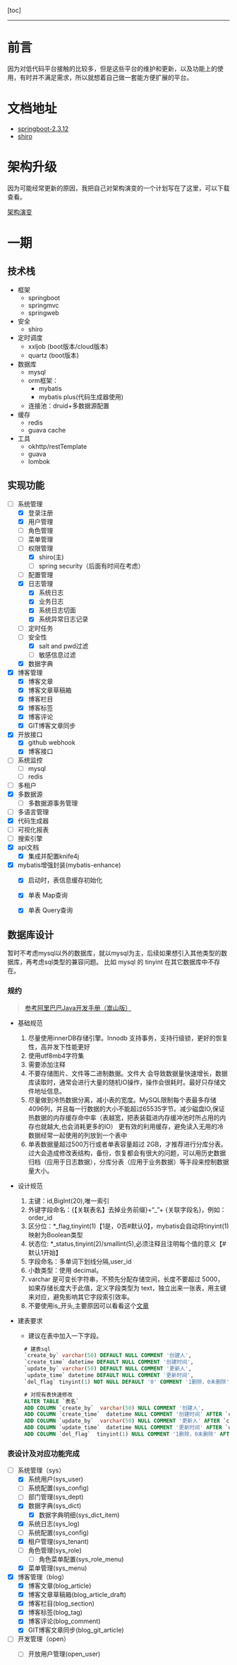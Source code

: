 [toc]

---

# 前言

因为对低代码平台接触的比较多，但是这些平台的维护和更新，以及功能上的使用，有时并不满足需求，所以就想着自己做一套能方便扩展的平台。

# 文档地址
- [springboot-2.3.12](https://docs.spring.io/spring-boot/docs/2.3.12.RELEASE/reference/htmlsingle/)
- [shiro](https://shiro.apache.org/) 

# 架构升级

因为可能经常更新的原因，我把自己对架构演变的一个计划写在了这里，可以下载查看。

[架构演变](https://github.com/smileluck/geek-study/blob/main/job/week15/%E6%9E%B6%E6%9E%84%E6%BC%94%E5%8F%98.xmind)

# 一期

## 技术栈

- 框架
  - springboot
  - springmvc
  - springweb
- 安全
  - shiro
- 定时调度
  - xxljob (boot版本/cloud版本)
  - quartz (boot版本)
- 数据库
  - mysql
  - orm框架：
    - mybatis
    - mybatis plus(代码生成器使用)
  - 连接池：druid+多数据源配置
- 缓存
  - redis
  - guava cache
- 工具
  - okhttp/restTemplate
  - guava
  - lombok



## 实现功能
- [ ] 系统管理
  - [x] 登录注册
  - [x] 用户管理
  - [ ] 角色管理
  - [ ] 菜单管理
  - [ ] 权限管理
    - [x] shiro(主)
    - [ ] spring security（后面有时间在考虑）
  - [ ] 配置管理
  - [x] 日志管理
    - [x] 系统日志
    - [x] 业务日志
    - [x] 系统日志切面
    - [x] 系统异常日志记录
  - [ ] 定时任务
  - [ ] 安全性
    - [x] salt and pwd过滤
    - [ ] 敏感信息过滤
  - [x] 数据字典
- [x] 博客管理
    - [x] 博客文章
    - [x] 博客文章草稿箱
    - [x] 博客栏目
    - [x] 博客标签
    - [x] 博客评论
    - [x] GIT博客文章同步
- [x] 开放接口
    - [x] github webhook
    - [x] 博客接口
- [ ] 系统监控
  - [ ] mysql
  - [ ] redis
- [ ] 多租户
- [x] 多数据源
  - [ ] 多数据源事务管理
- [ ] 多语言管理
- [x] 代码生成器
- [ ] 可视化报表
- [ ] 搜索引擎
- [x] api文档
   - [x] 集成并配置knife4j
- [x] mybatis增强封装(mybatis-enhance)
    - [x] 启动时，表信息缓存初始化
    - [x] 单表 Map查询
    - [X] 单表 Query查询

    
    



## 数据库设计
暂时不考虑mysql以外的数据库，就以mysql为主，后续如果想引入其他类型的数据库，再考虑sql类型的兼容问题。
比如 mysql 的 tinyint 在其它数据库中不存在。

### 规约
> [参考阿里巴巴Java开发手册（嵩山版）](https://ucc-private-download.oss-cn-beijing.aliyuncs.com/66995068b45c4ebfa74afcfc2e76212c.pdf?Expires=1642170331&OSSAccessKeyId=LTAIvsP3ECkg4Nm9&Signature=HxCVjNaGK75%2BifAHdney%2FCn2H4k%3D)

- 基础规范
    1. 尽量使用innerDB存储引擎。Innodb 支持事务，支持行级锁，更好的恢复性，高并发下性能更好
    2. 使用utf8mb4字符集
    3. 需要添加注释
    4. 不要存储图片、文件等二进制数据。文件大 会导致数据量快速增长，数据库读取时，通常会进行大量的随机IO操作，操作会很耗时。最好只存储文件地址信息。
    5. 尽量做到冷热数据分离，减小表的宽度。MySQL限制每个表最多存储4096列，并且每一行数据的大小不能超过65535字节。减少磁盘IO,保证热数据的内存缓存命中率（表越宽，把表装载进内存缓冲池时所占用的内存也就越大,也会消耗更多的IO） 更有效的利用缓存，避免读入无用的冷数据经常一起使用的列放到一个表中
    6. 单表数据量超过500万行或者单表容量超过 2GB，才推荐进行分库分表。过大会造成修改表结构，备份，恢复都会有很大的问题，可以用历史数据归档（应用于日志数据），分库分表（应用于业务数据）等手段来控制数据量大小。
- 设计规范
    1. 主键：id,BigInt(20),唯一索引
    2. 外键字段命名：{【关联表名】去掉业务前缀}+“_”+ {关联字段名}，例如：order_id
    3. 区分位：*_flag,tinyint(1)【1是，0否#默认0】，mybatis会自动将tinyint(1)映射为Boolean类型
    4. 状态位: *_status,tinyint(2)/smallint(5),必须注释且注明每个值的意义【#默认1开始】
    5. 字段命名：多单词下划线分隔,user_id
    6. 小数类型：使用 decimal。
    7. varchar 是可变长字符串，不预先分配存储空间，长度不要超过 5000，如果存储长度大于此值，定义字段类型为 text，独立出来一张表，用主键来对应，避免影响其它字段索引效率。
    8. 不要使用is_开头,主要原因可以看看这个[文章](https://hollischuang.gitee.io/tobetopjavaer/#/basics/java-basic/success-isSuccess-and-boolean-Boolean)
    
- 建表要求
    - 建议在表中加入一下字段。
    ```sql
      # 建表sql
      `create_by` varchar(50) DEFAULT NULL COMMENT '创建人',
      `create_time` datetime DEFAULT NULL COMMENT '创建时间',
      `update_by` varchar(50) DEFAULT NULL COMMENT '更新人',
      `update_time` datetime DEFAULT NULL COMMENT '更新时间',
      `del_flag` tinyint(1) NOT NULL DEFAULT '0' COMMENT '1删除，0未删除',
    
      # 对现有表快速修改
      ALTER TABLE `表名`
      ADD COLUMN `create_by`  varchar(50) NULL COMMENT '创建人',
      ADD COLUMN `create_time`  datetime NULL COMMENT '创建时间' AFTER `create_by`,
      ADD COLUMN `update_by`  varchar(50) NULL COMMENT '更新人' AFTER `create_time`,
      ADD COLUMN `update_time`  datetime NULL COMMENT '更新时间' AFTER `update_by`,
      ADD COLUMN `del_flag`  tinyint(1) NULL COMMENT '1删除，0未删除' AFTER `update_time`;
    ```
    

### 表设计及对应功能完成
- [ ] 系统管理（sys）
    - [x] 系统用户(sys_user)
    - [ ] 系统配置(sys_config)
    - [ ] 部门管理(sys_dept)
    - [x] 数据字典(sys_dict)
      - [x] 数据字典明细(sys_dict_item)
    - [x] 系统日志(sys_log)
    - [ ] 系统配置(sys_config)
    - [x] 租户管理(sys_tenant)
    - [ ] 角色管理(sys_role)
      - [ ] 角色菜单配置(sys_role_menu)
    - [x] 菜单管理(sys_menu)
- [x] 博客管理（blog）
    - [x] 博客文章(blog_article)
    - [x] 博客文章草稿箱(blog_article_draft)
    - [x] 博客栏目(blog_section)
    - [x] 博客标签(blog_tag)
    - [x] 博客评论(blog_comment)
    - [x] GIT博客文章同步(blog_git_article)
- [ ] 开发管理（open）
    - [ ] 开放用户管理(open_user)

